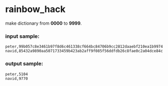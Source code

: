 # rainbow_hack

make dictionary from **0000** to **9999**.

### input sample:
    peter,99b057c8e3461b97f8d6c461338cf664bc84706b9cc2812daaebf210ea1b9974
    navid,85432a9890aa5071733459b423ab2aff9f085f56ddfdb26c8fae0c2a04dce84c

### output sample:
    peter,5104
    navid,9770
